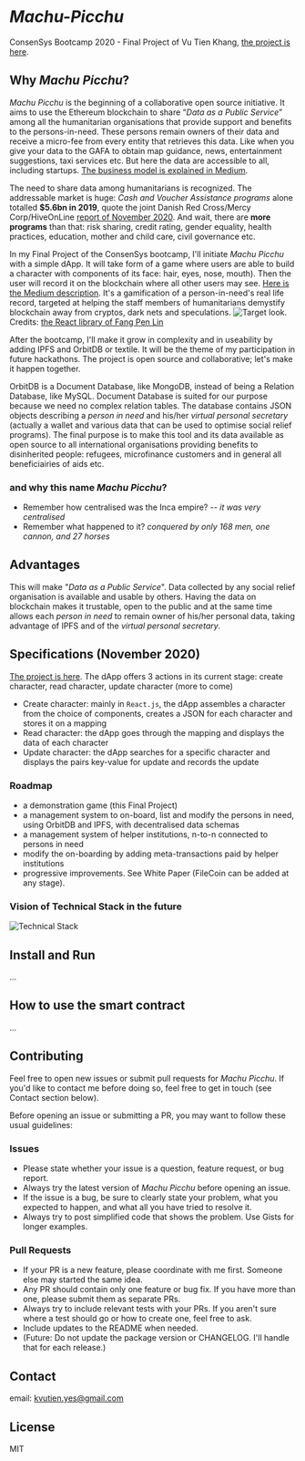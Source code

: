 # _Machu-Picchu_
ConsenSys Bootcamp 2020 - Final Project of Vu Tien Khang, [the project is here](https://github.com/kvutien/Machu-Picchu/tree/main/Pepito).

## Why _Machu Picchu_?
_Machu Picchu_ is the beginning of a collaborative open source initiative. It aims to use the Ethereum blockchain to share “_Data as a Public Service_” among all the humanitarian organisations that provide support and benefits to the persons-in-need. These persons remain owners of their data and receive a micro-fee from every entity that retrieves this data. Like when you give your data to the GAFA to obtain map guidance, news, entertainment suggestions, taxi services etc. But here the data are accessible to all, including startups. [The business model is explained in Medium](https://kvutien-yes.medium.com/machu-picchu-how-the-blockchain-can-help-persons-in-need-8396820d13d1).

The need to share data among humanitarians is recognized. The addressable market is huge: _Cash and Voucher Assistance programs_ alone totalled **$5.6bn in 2019**, quote the joint Danish Red Cross/Mercy Corp/HiveOnLine [report of November 2020](https://www.hivenetwork.online/blockchain-for-good/). And wait, there are **more programs** than that: risk sharing, credit rating, gender equality, health practices, education, mother and child care, civil governance etc.

In my Final Project of the ConsenSys bootcamp, I'll initiate _Machu Picchu_ with a simple dApp. It will take form of a game where users are able to build a character with components of its face: hair, eyes, nose, mouth). Then the user will record it on the blockchain where all other users may see. [Here is the Medium description](https://kvutien-yes.medium.com/machu-picchu-why-should-humanitarian-organizations-be-interested-in-using-blockchain-360bbfcb88f5). It's a gamification of a person-in-need's real life record, targeted at helping the staff members of humanitarians demystify blockchain away from cryptos, dark nets and speculations.
![Target look](https://github.com/kvutien/Machu-Picchu/blob/main/20201128%20Avatars.jpeg). Credits: [the React library of Fang Pen Lin](https://github.com/fangpenlin/avataaars)

After the bootcamp, I'll make it grow in complexity and in useability by adding IPFS and OrbitDB or textile. It will be the theme of my participation in future hackathons. The project is open source and collaborative; let's make it happen together.

OrbitDB is a Document Database, like MongoDB, instead of being a Relation Database, like MySQL. Document Database is suited for our purpose because we need no complex relation tables. The database contains JSON objects describing a _person in need_ and his/her _virtual personal secretary_ (actually a wallet and various data that can be used to optimise social relief programs). The final purpose is to make this tool and its data available as open source to all international organisations providing benefits to disinherited people: refugees, microfinance customers and in general all beneficiairies of aids etc. 

### and why this name _Machu Picchu_?
* Remember how centralised was the Inca empire? -- _it was very centralised_
* Remember what happened to it? _conquered by only 168 men, one cannon, and 27 horses_

## Advantages
This will make "_Data as a Public Service_". Data collected by any social relief organisation is available and usable by others. Having the data on blockchain makes it trustable, open to the public and at the same time allows each _person in need_ to remain owner of his/her personal data, taking advantage of IPFS and of the _virtual personal secretary_.

## Specifications (November 2020)
[The project is here](https://github.com/kvutien/Machu-Picchu/tree/main/Pepito). 
The dApp offers 3 actions in its current stage: create character, read character, update character (more to come)
* Create character: mainly in `React.js`, the dApp assembles a character from the choice of components, creates a JSON for each character and stores it on a mapping
* Read character: the dApp goes through the mapping and displays the data of each character
* Update character: the dApp searches for a specific character and displays the pairs key-value for update and records the update
### Roadmap
* a demonstration game (this Final Project)
* a management system to on-board, list and modify the persons in need, using OrbitDB and IPFS, with decentralised data schemas
* a management system of helper institutions, n-to-n connected to persons in need
* modify the on-boarding by adding meta-transactions paid by helper institutions
* progressive improvements. See White Paper (FileCoin can be added at any stage).
### Vision of Technical Stack in the future
![Technical Stack](https://github.com/kvutien/Machu-Picchu/blob/main/20201029%20Machu%20Picchu%20Tech%20Stack.png)

## Install and Run
...

## How to use the smart contract
...

## Contributing
Feel free to open new issues or submit pull requests for _Machu Picchu_. If you'd like to contact me before doing so, feel free to get in touch (see Contact section below).

Before opening an issue or submitting a PR, you may want to follow these usual guidelines:
### Issues
*   Please state whether your issue is a question, feature request, or bug report.
*   Always try the latest version of _Machu Picchu_ before opening an issue.
*   If the issue is a bug, be sure to clearly state your problem, what you expected to happen, and what all you have tried to resolve it.
*   Always try to post simplified code that shows the problem. Use Gists for longer examples.

### Pull Requests
*   If your PR is a new feature, please coordinate with me first. Someone else may started the same idea.
*   Any PR should contain only one feature or bug fix. If you have more than one, please submit them as separate PRs.
*   Always try to include relevant tests with your PRs. If you aren't sure where a test should go or how to create one, feel free to ask.
*   Include updates to the README when needed.
*   (Future: Do not update the package version or CHANGELOG. I'll handle that for each release.)

## Contact
email: kvutien.yes@gmail.com

## License
MIT
